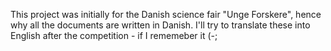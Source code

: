 This project was initially for the Danish science fair "Unge Forskere", hence why all the documents are written in Danish.
I'll try to translate these into English after the competition - if I rememeber it (-;
